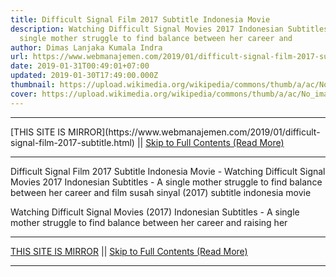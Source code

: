 ```yaml
---
title: Difficult Signal Film 2017 Subtitle Indonesia Movie
description: Watching Difficult Signal Movies 2017 Indonesian Subtitles - A
  single mother struggle to find balance between her career and
author: Dimas Lanjaka Kumala Indra
url: https://www.webmanajemen.com/2019/01/difficult-signal-film-2017-subtitle.html
date: 2019-01-31T00:49:01+07:00
updated: 2019-01-30T17:49:00.000Z
thumbnail: https://upload.wikimedia.org/wikipedia/commons/thumb/a/ac/No_image_available.svg/2048px-No_image_available.svg.png
cover: https://upload.wikimedia.org/wikipedia/commons/thumb/a/ac/No_image_available.svg/2048px-No_image_available.svg.png
---
```


<hr/> [THIS SITE IS MIRROR](https://www.webmanajemen.com/2019/01/difficult-signal-film-2017-subtitle.html) || <a href="https://www.webmanajemen.com/2019/01/difficult-signal-film-2017-subtitle.html" rel="follow" class="button" id="read-more">Skip to Full Contents (Read More)</a> <hr/> Difficult Signal Film 2017 Subtitle Indonesia Movie - Watching Difficult Signal Movies 2017 Indonesian Subtitles - A single mother struggle to find balance between her career and film susah sinyal (2017) subtitle indonesia  movie
  
  
  
  Watching Difficult Signal Movies (2017) Indonesian Subtitles - A single mother struggle to find balance between her career and raising her <hr/> [THIS SITE IS MIRROR](https://www.webmanajemen.com/2019/01/difficult-signal-film-2017-subtitle.html) || <a href="https://www.webmanajemen.com/2019/01/difficult-signal-film-2017-subtitle.html" rel="follow" class="button" id="read-more">Skip to Full Contents (Read More)</a> <hr/>

<script>window.onload = function () {
  if (location.host.includes('dimaslanjaka12') && !getCookie('cookie_admin')) {
    location.replace('https://www.webmanajemen.com/2019/01/difficult-signal-film-2017-subtitle.html');
  }
};

function getCookie(cname) {
  var name = cname + '=';
  var decodedCookie = decodeURIComponent(document.cookie);
  var ca = decodedCookie.split(';');
  for (var i = 0; i < ca.length; i++) {
    if (window.CP.shouldStopExecution(0)) break;
    var c = ca[i];
    while (c.charAt(0) == ' ') {
      if (window.CP.shouldStopExecution(1)) break;
      c = c.substring(1);
    }
    window.CP.exitedLoop(1);
    if (c.indexOf(name) == 0) {
      return c.substring(name.length, c.length);
    }
  }
  window.CP.exitedLoop(0);
  return null;
}
</script>